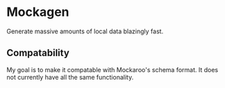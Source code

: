 # Mockagen
Generate massive amounts of local data blazingly fast.

## Compatability
My goal is to make it compatable with Mockaroo's schema format.  It does
not currently have all the same functionality.

